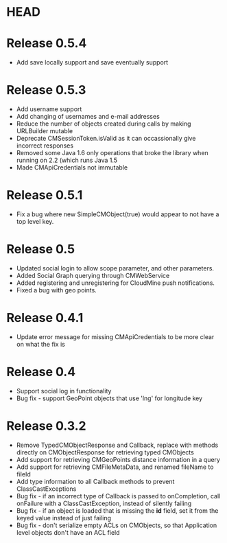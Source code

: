 HEAD
=====

Release 0.5.4
====
* Add save locally support and save eventually support

Release 0.5.3
====
* Add username support
* Add changing of usernames and e-mail addresses
* Reduce the number of objects created during calls by making URLBuilder mutable
* Deprecate CMSessionToken.isValid as it can occassionally give incorrect responses
* Removed some Java 1.6 only operations that broke the library when running on 2.2 (which runs Java 1.5
* Made CMApiCredentials not immutable

Release 0.5.1
=====
* Fix a bug where new SimpleCMObject(true) would appear to not have a top level key.

Release 0.5
=====
* Updated social login to allow scope parameter, and other parameters.
* Added Social Graph querying through CMWebService
* Added registering and unregistering for CloudMine push notifications.
* Fixed a bug with geo points.

Release 0.4.1
=====
* Update error message for missing CMApiCredentials to be more clear on what the fix is

Release 0.4
=====
* Support social log in functionality
* Bug fix - support GeoPoint objects that use 'lng' for longitude key

Release 0.3.2
=====
* Remove TypedCMObjectResponse and Callback, replace with methods directly on CMObjectResponse for retrieving typed CMObjects
* Add support for retrieving CMGeoPoints distance information in a query
* Add support for retrieving CMFileMetaData, and renamed fileName to fileId
* Add type information to all Callback methods to prevent ClassCastExceptions
* Bug fix - if an incorrect type of Callback is passed to onCompletion, call onFailure with a ClassCastException, instead of silently failing
* Bug fix - if an object is loaded that is missing the __id__ field, set it from the keyed value instead of just failing
* Bug fix - don't serialize empty ACLs on CMObjects, so that Application level objects don't have an ACL field

